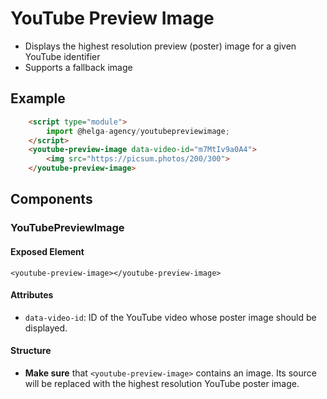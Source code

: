# YouTube Preview Image

- Displays the highest resolution preview (poster) image for a given YouTube identifier
- Supports a fallback image

## Example

````html
    <script type="module">
        import @helga-agency/youtubepreviewimage;
    </script>
    <youtube-preview-image data-video-id="m7MtIv9a0A4">
        <img src="https://picsum.photos/200/300">
    </youtube-preview-image>
````

## Components

### YouTubePreviewImage

#### Exposed Element
`<youtube-preview-image></youtube-preview-image>`

#### Attributes
- `data-video-id`: ID of the YouTube video whose poster image should be displayed.

#### Structure
- **Make sure** that `<youtube-preview-image>` contains an image. Its source will be replaced with
the highest resolution YouTube poster image.